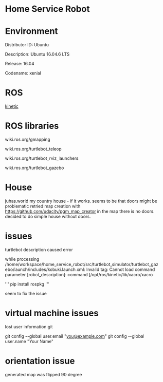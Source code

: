 # Home Service Robot



# Environment
Distributor ID:	Ubuntu

Description:	Ubuntu 16.04.6 LTS

Release:	16.04

Codename:	xenial

# ROS
[kinetic](wiki.ros.org/kinetic)


# ROS libraries

wiki.ros.org/gmapping

wiki.ros.org/turtlebot_teleop

wiki.ros.org/turtlebot_rviz_launchers

wiki.ros.org/turtlebot_gazebo

# House

juhas.world my country house - if it works. seems to be that doors might be problematic
retried map creation with https://github.com/udacity/pgm_map_creator
in the map there is no doors. decided to do simple house without doors.

# issues

turtlebot description caused error

while processing /home/workspace/home_service_robot/src/turtlebot_simulator/turtlebot_gazebo/launch/includes/kobuki.launch.xml:
Invalid <param> tag: Cannot load command parameter [robot_description]: command [/opt/ros/kinetic/lib/xacro/xacro 

'''
pip install rospkg 
'''

seem to fix the issue


# virtual machine issues

lost user information git

  git config --global user.email "you@example.com"
  git config --global user.name "Your Name"


# orientation issue
generated map was flipped 90 degree 